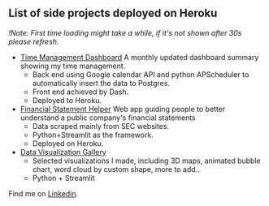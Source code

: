 ## List of side projects deployed on Heroku
_!Note: First time loading might take a while, if it's not shown after 30s please refresh._
* [Time Management Dashboard](https://time-management-dashboard.herokuapp.com/)
  A monthly updated dashboard summary showing my time management.
  * Back end using Google calendar API and python APScheduler to automatically insert the data to Postgres. 
  * Front end achieved by Dash.
  * Deployed to Heroku.
* [Financial Statement Helper](https://fathomless-lowlands-28150.herokuapp.com/)
  Web app guiding people to better understand a public company's financial statements
  * Data scraped mainly from SEC websites.
  * Python+Streamlit as the framework.
  * Deployed on Heroku.
* [Data Visualization Gallery](https://guarded-refuge-49094.herokuapp.com/)
  * Selected visualizations I made, including 3D maps, animated bubble chart, word cloud by custom shape, more to add..
  * Python + Streamlit

Find me on [Linkedin](https://www.linkedin.com/in/chongyang-zhu-81b76413a/).
